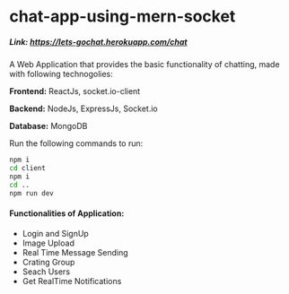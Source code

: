# chat-app-using-mern-socket
##### Link: https://lets-gochat.herokuapp.com/chat
A Web Application that provides the basic functionality of chatting, made with following technogolies: 

**Frontend:** ReactJs, socket.io-client 

**Backend:** NodeJs, ExpressJs, Socket.io

**Database:** MongoDB

Run the following commands to run: 
```bash
npm i
cd client
npm i
cd ..
npm run dev
```

#### Functionalities of Application:
- Login and SignUp
- Image Upload
- Real Time Message Sending
- Crating Group
- Seach Users
- Get RealTime Notifications

